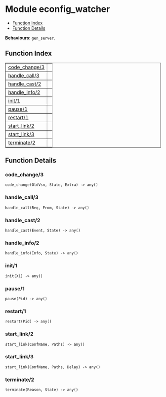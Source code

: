 

# Module econfig_watcher #
* [Function Index](#index)
* [Function Details](#functions)

__Behaviours:__ [`gen_server`](gen_server.md).
<a name="index"></a>

## Function Index ##


<table width="100%" border="1" cellspacing="0" cellpadding="2" summary="function index"><tr><td valign="top"><a href="#code_change-3">code_change/3</a></td><td></td></tr><tr><td valign="top"><a href="#handle_call-3">handle_call/3</a></td><td></td></tr><tr><td valign="top"><a href="#handle_cast-2">handle_cast/2</a></td><td></td></tr><tr><td valign="top"><a href="#handle_info-2">handle_info/2</a></td><td></td></tr><tr><td valign="top"><a href="#init-1">init/1</a></td><td></td></tr><tr><td valign="top"><a href="#pause-1">pause/1</a></td><td></td></tr><tr><td valign="top"><a href="#restart-1">restart/1</a></td><td></td></tr><tr><td valign="top"><a href="#start_link-2">start_link/2</a></td><td></td></tr><tr><td valign="top"><a href="#start_link-3">start_link/3</a></td><td></td></tr><tr><td valign="top"><a href="#terminate-2">terminate/2</a></td><td></td></tr></table>


<a name="functions"></a>

## Function Details ##

<a name="code_change-3"></a>

### code_change/3 ###

`code_change(OldVsn, State, Extra) -> any()`


<a name="handle_call-3"></a>

### handle_call/3 ###

`handle_call(Req, From, State) -> any()`


<a name="handle_cast-2"></a>

### handle_cast/2 ###

`handle_cast(Event, State) -> any()`


<a name="handle_info-2"></a>

### handle_info/2 ###

`handle_info(Info, State) -> any()`


<a name="init-1"></a>

### init/1 ###

`init(X1) -> any()`


<a name="pause-1"></a>

### pause/1 ###

`pause(Pid) -> any()`


<a name="restart-1"></a>

### restart/1 ###

`restart(Pid) -> any()`


<a name="start_link-2"></a>

### start_link/2 ###

`start_link(ConfName, Paths) -> any()`


<a name="start_link-3"></a>

### start_link/3 ###

`start_link(ConfName, Paths, Delay) -> any()`


<a name="terminate-2"></a>

### terminate/2 ###

`terminate(Reason, State) -> any()`


